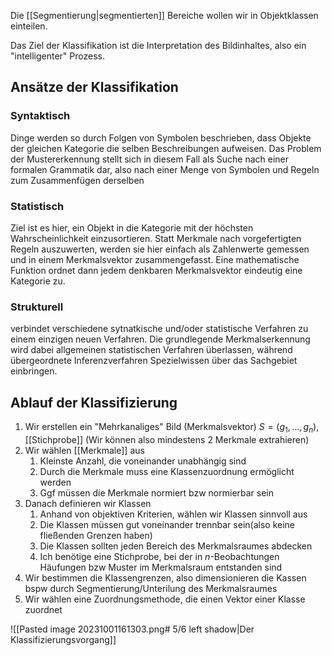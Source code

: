 Die [[Segmentierung|segmentierten]] Bereiche wollen wir in Objektklassen einteilen.

Das Ziel der Klassifikation ist die Interpretation des Bildinhaltes, also ein "intelligenter" Prozess.

## Ansätze der Klassifikation
### Syntaktisch
Dinge werden so durch Folgen von Symbolen beschrieben, dass Objekte der gleichen Kategorie die selben Beschreibungen aufweisen. Das Problem der Mustererkennung stellt sich in diesem Fall als Suche nach einer formalen Grammatik dar, also nach einer Menge von Symbolen und Regeln zum Zusammenfügen derselben
### Statistisch
Ziel ist es hier, ein Objekt in die Kategorie mit der höchsten Wahrscheinlichkeit einzusortieren. Statt Merkmale nach vorgefertigten Regeln auszuwerten, werden sie hier einfach als Zahlenwerte gemessen und in einem Merkmalsvektor zusammengefasst. Eine mathematische Funktion ordnet dann jedem denkbaren Merkmalsvektor eindeutig eine Kategorie zu.
### Strukturell
verbindet verschiedene sytnatkische und/oder statistische Verfahren zu einem einzigen neuen Verfahren. Die grundlegende Merkmalserkennung wird dabei allgemeinen statistischen Verfahren überlassen, während übergeordnete Inferenzverfahren Spezielwissen über das Sachgebiet einbringen.

## Ablauf der Klassifizierung
1. Wir erstellen ein "Mehrkanaliges" Bild (Merkmalsvektor) $S = (g_{1}, \dotso, g_{n})$, [[Stichprobe]] (Wir können also mindestens 2 Merkmale extrahieren)
2. Wir wählen [[Merkmale]] aus
	1. Kleinste Anzahl, die voneinander unabhängig sind
	2. Durch die Merkmale muss eine Klassenzuordnung ermöglicht werden
	3. Ggf müssen die Merkmale normiert bzw normierbar sein
3. Danach definieren wir Klassen
	1. Anhand von objektiven Kriterien, wählen wir Klassen sinnvoll aus
	2. Die Klassen müssen gut voneinander trennbar sein(also keine fließenden Grenzen haben)
	3. Die Klassen sollten jeden Bereich des Merkmalsraumes abdecken
	4. Ich benötige eine Stichprobe, bei der in $n$-Beobachtungen Häufungen bzw Muster im Merkmalsraum entstanden sind
4. Wir bestimmen die Klassengrenzen, also dimensionieren die Kassen bspw durch Segmentierung/Unterilung des Merkmalsraumes
5. Wir wählen eine Zuordnungsmethode, die einen Vektor einer Klasse zuordnet

![[Pasted image 20231001161303.png# 5/6 left shadow|Der Klassifizierungsvorgang]]